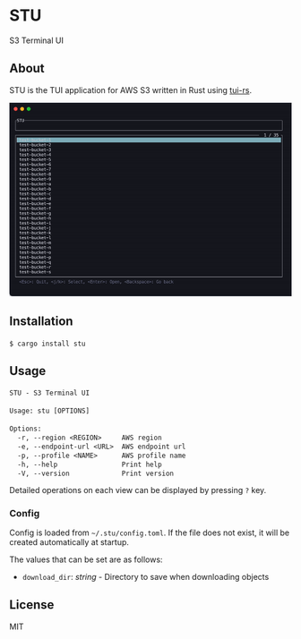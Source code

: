 # STU

S3 Terminal UI

## About

STU is the TUI application for AWS S3 written in Rust using [tui-rs](https://github.com/fdehau/tui-rs).

<img src="./img/screenshot.gif">

## Installation

`$ cargo install stu`

## Usage

```
STU - S3 Terminal UI

Usage: stu [OPTIONS]

Options:
  -r, --region <REGION>     AWS region
  -e, --endpoint-url <URL>  AWS endpoint url
  -p, --profile <NAME>      AWS profile name
  -h, --help                Print help
  -V, --version             Print version
```

Detailed operations on each view can be displayed by pressing `?` key.

### Config

Config is loaded from `~/.stu/config.toml`. If the file does not exist, it will be created automatically at startup.

The values that can be set are as follows:

- `download_dir`: _string_ - Directory to save when downloading objects

## License

MIT
